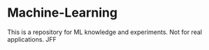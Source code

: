# Machine-Learning

This is a repository for ML knowledge and experiments. Not for real applications.
JFF
